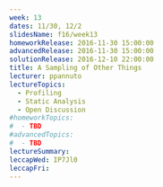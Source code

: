 ```yaml
---
week: 13
dates: 11/30, 12/2
slidesName: f16/week13
homeworkRelease: 2016-11-30 15:00:00
advancedRelease: 2016-11-30 15:00:00
solutionRelease: 2016-12-10 22:00:00
title: A Sampling of Other Things
lecturer: ppannuto
lectureTopics:
  - Profiling
  - Static Analysis
  - Open Discussion
#homeworkTopics:
#  - TBD
#advancedTopics:
#  - TBD
lectureSummary:
leccapWed: IP7Jl0
leccapFri:
---
```


